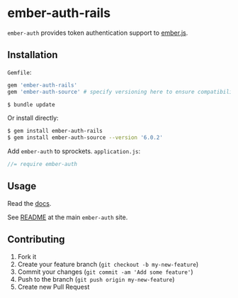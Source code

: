 # ember-auth-rails

`ember-auth` provides token authentication support to
[ember.js](http://emberjs.com/).

## Installation

`Gemfile`:

```ruby
gem 'ember-auth-rails'
gem 'ember-auth-source' # specify versioning here to ensure compatibility
```

```sh
$ bundle update
```

Or install directly:

```sh
$ gem install ember-auth-rails
$ gem install ember-auth-source --version '6.0.2'
```

Add `ember-auth` to sprockets. `application.js`:

```javascript
//= require ember-auth
```

## Usage

Read the [docs](http://ember-auth.herokuapp.com).

See [README](https://github.com/heartsentwined/ember-auth) at the main
`ember-auth` site.

## Contributing

1. Fork it
2. Create your feature branch (`git checkout -b my-new-feature`)
3. Commit your changes (`git commit -am 'Add some feature'`)
4. Push to the branch (`git push origin my-new-feature`)
5. Create new Pull Request
